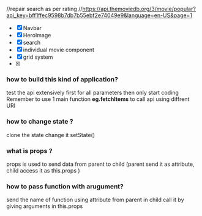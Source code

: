 //repair search as per rating
//https://api.themoviedb.org/3/movie/popular?api_key=bff1ffec9598b7db7b55ebf2e74049e9&language=en-US&page=1

*[x] Navbar
*[x] HeroImage
*[x] search
*[x] individual movie component
*[x] grid system
*[x] 

### how to build this kind of application?
test the api extensively first for all parameters then only start coding
Remember to use 1 main function **eg.fetchItems** to call api using diffrent URI

### how to change state ? 
clone the state change it setState()

### what is props ?
props is used to send data from parent to child (parent send it as attribute, child access it as this.props )

### how to pass function with arugument?
send the name of function using attribute from parent in child call it by giving arguments in this.props

